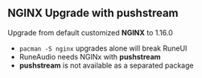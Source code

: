 NGINX Upgrade with pushstream
---

Upgrade from default customized **NGINX** to 1.16.0
- `pacman -S nginx` upgrades alone will break RuneUI
- RuneAudio needs NGINx with **pushstream**
- **pushstream** is not available as a separated package
